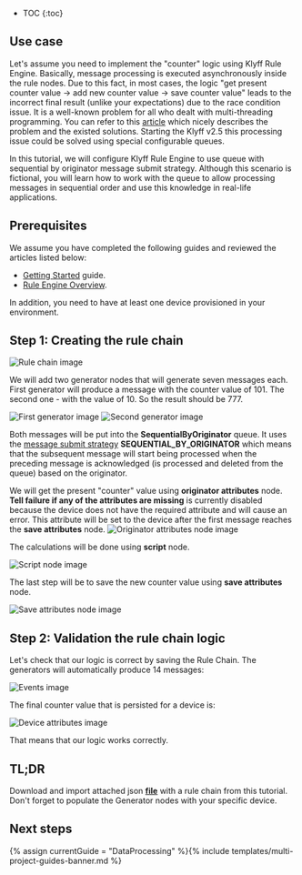 * TOC
{:toc}

## Use case

Let's assume you need to implement the "counter" logic using Klyff Rule Engine.
Basically, message processing is executed asynchronously inside the rule nodes. Due to this fact, in most cases, the logic "get present counter value -> add new counter value -> save counter value" 
leads to the incorrect final result (unlike your expectations) due to the race condition issue. 
It is a well-known problem for all who dealt with multi-threading programming.
You can refer to this [article](https://opensourceforgeeks.blogspot.com/2014/01/race-condition-synchronization-atomic.html) which nicely describes the problem and the existed solutions.
Starting the Klyff v2.5 this processing issue could be solved using special configurable queues.

In this tutorial, we will configure Klyff Rule Engine to use queue with sequential by originator message submit strategy.
Although this scenario is fictional, you will learn how to work with the queue to allow processing messages in sequential order
and use this knowledge in real-life applications.

## Prerequisites 

We assume you have completed the following guides and reviewed the articles listed below:

  * [Getting Started](/docs/{{docsPrefix}}getting-started-guides/helloworld/) guide.
  * [Rule Engine Overview](/docs/{{docsPrefix}}user-guide/rule-engine-2-0/overview/).
  
In addition, you need to have at least one device provisioned in your environment.

## Step 1: Creating the rule chain

![Rule chain image](/images/user-guide/rule-engine-2-5/tutorials/sync_rule_chain.png)

We will add two generator nodes that will generate seven messages each. First generator will produce a message with the counter value of 101.
The second one - with the value of 10. So the result should be 777.

![First generator image](/images/user-guide/rule-engine-2-5/tutorials/generator1.png)
![Second generator image](/images/user-guide/rule-engine-2-5/tutorials/generator2.png)

Both messages will be put into the **SequentialByOriginator** queue. It uses the [message submit strategy](/docs/user-guide/rule-engine-2-5/queues/#submit-settings/) 
**SEQUENTIAL_BY_ORIGINATOR** which means that the subsequent message will start being processed when the preceding message is acknowledged (is processed and deleted from the queue) based on the originator.

We will get the present "counter" value using **originator attributes** node. **Tell failure if any of the attributes are missing** is currently disabled because the device does not have the required attribute and will cause an error.
This attribute will be set to the device after the first message reaches the **save attributes** node.
![Originator attributes node image](/images/user-guide/rule-engine-2-5/tutorials/sync_originator_attributes.png)

The calculations will be done using **script** node. 

![Script node image](/images/user-guide/rule-engine-2-5/tutorials/sync_counter_script.png)

The last step will be to save the new counter value using **save attributes** node.

![Save attributes node image](/images/user-guide/rule-engine-2-5/tutorials/sync_save_counter_attribute.png)

## Step 2: Validation the rule chain logic

Let's check that our logic is correct by saving the Rule Chain. The generators will automatically produce 14 messages:

![Events image](/images/user-guide/rule-engine-2-5/tutorials/sync_events.png)

The final counter value that is persisted for a device is:

![Device attributes image](/images/user-guide/rule-engine-2-5/tutorials/sync_result.png)

That means that our logic works correctly.

## TL;DR

Download and import attached json [**file**](/docs/{{docsPrefix}}user-guide/rule-engine-2-5/tutorials/resources/synchronization_rule_chain.json) with a rule chain from this tutorial.
Don't forget to populate the Generator nodes with your specific device.
 
## Next steps

{% assign currentGuide = "DataProcessing" %}{% include templates/multi-project-guides-banner.md %}






